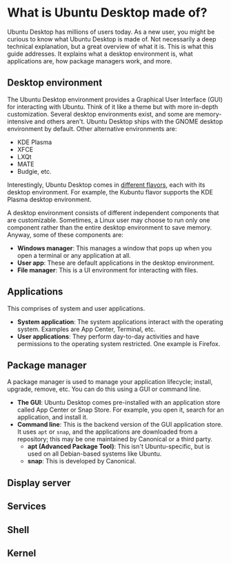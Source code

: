 # What is Ubuntu Desktop made of?

Ubuntu Desktop has millions of users today. As a new user, you might be curious to know what Ubuntu Desktop is made of.
Not necessarily a deep technical explanation, but a great overview of what it is. This is what this guide addresses.
It explains what a desktop environment is, what applications are, how package managers work, and more.

## Desktop environment

The Ubuntu Desktop environment provides a Graphical User Interface (GUI) for interacting with Ubuntu.
Think of it like a theme but with more in-depth customization. Several desktop environments exist, and some are memory-intensive and others aren't.
Ubuntu Desktop ships with the GNOME desktop environment by default. Other alternative environments are:

- KDE Plasma
- XFCE
- LXQt
- MATE
- Budgie, etc.

Interestingly, Ubuntu Desktop comes in [different flavors](https://ubuntu.com/desktop/flavours), each with its desktop environment.
For example, the Kubuntu flavor supports the KDE Plasma desktop environment.

A desktop environment consists of different independent components that are customizable.
Sometimes, a Linux user may choose to run only one component rather than the entire desktop environment to save memory. Anyway, some of these components are:

- **Windows manager**: This manages a window that pops up when you open a terminal or any application at all.
- **User app**: These are default applications in the desktop environment.
- **File manager**: This is a UI environment for interacting with files.

## Applications

This comprises of system and user applications.

- **System application**: The system applications interact with the operating system. Examples are App Center, Terminal, etc.
- **User applications**: They perform day-to-day activities and have permissions to the operating system restricted. One example is Firefox.

## Package manager

A package manager is used to manage your application lifecycle; install, upgrade, remove, etc. You can do this using a GUI or command line.

- **The GUI**: Ubuntu Desktop comes pre-installed with an application store called App Center or Snap Store. For example, you open it, search for an application, and install it.
- **Command line**: This is the backend version of the GUI application store. It uses `apt` or `snap`, and the applications are downloaded from a repository; this may be one maintained by Canonical or a third party.
  - **apt (Advanced Package Tool)**: This isn't Ubuntu-specific, but is used on all Debian-based systems like Ubuntu.
  - **snap**: This is developed by Canonical.

## Display server

## Services

## Shell

## Kernel
